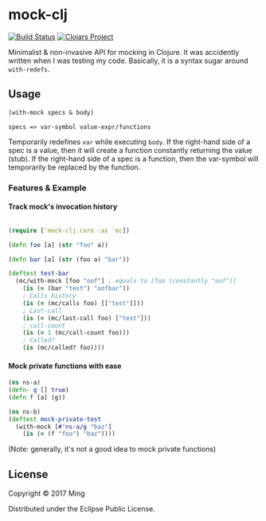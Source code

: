 # mock-clj

[![Build Status](https://travis-ci.org/zhming0/mock-clj.svg?branch=master)](https://travis-ci.org/zhming0/mock-clj)
[![Clojars Project](https://img.shields.io/clojars/v/mock-clj.svg)](https://clojars.org/mock-clj)

Minimalist & non-invasive API for mocking in Clojure. 
It was accidently written when I was testing my code.
Basically, it is a syntax sugar around `with-redefs`. 

## Usage

```clojure
(with-mock specs & body)
```

`specs => var-symbol value-expr/functions`

Temporarily redefines `var` while executing `body`. 
If the right-hand side of a spec is a value, then it will create a function constantly returning the value (stub).
If the right-hand side of a spec is a function, then the var-symbol will temporarily be replaced by the function.

### Features & Example 

#### Track mock's invocation history

```clojure

(require ['mock-clj.core :as 'mc])

(defn foo [a] (str "foo" a))

(defn bar [a] (str (foo a) "bar"))

(deftest test-bar
  (mc/with-mock [foo "oof"] ; equals to [foo (constantly "oof")] 
    (is (= (bar "test") "oofbar"))
    ; Calls history
    (is (= (mc/calls foo) [["test"]]))
    ; Last-call
    (is (= (mc/last-call foo) ["test"]))
    ; call-count
    (is (= 1 (mc/call-count foo)))
    ; Called? 
    (is (mc/called? foo))))

```

#### Mock private functions with ease

```clojure
(ns ns-a)
(defn- g [] true)
(defn f [a] (g))

(ns ns-b)
(deftest mock-private-test
  (with-mock [#'ns-a/g "baz"]
    (is (= (f "foo") "baz"))))

```

(Note: generally, it's not a good idea to mock private functions)

## License

Copyright © 2017 Ming

Distributed under the Eclipse Public License.
